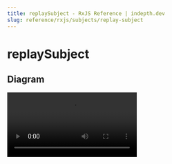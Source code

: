 ```yaml
---
title: replaySubject - RxJS Reference | indepth.dev
slug: reference/rxjs/subjects/replay-subject
---
```


# replaySubject

## Diagram

<video>
    <source src="https://images.indepth.dev/references/rxjs/subjects/replay-subject.mp4">
</video>

